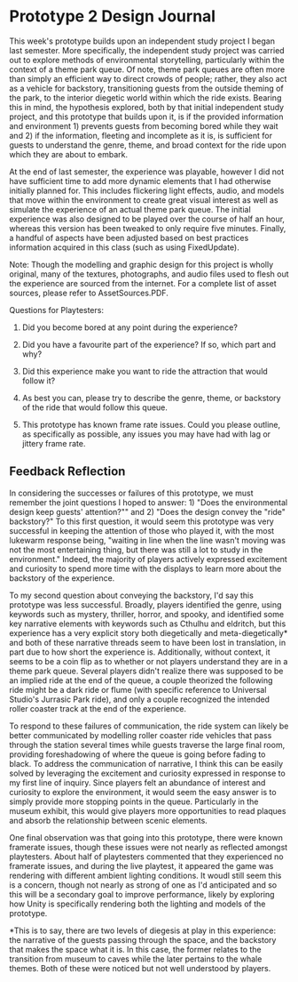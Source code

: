 # Prototype 2 Design Journal

This week's prototype builds upon an independent study project I began last semester. More specifically, the independent study project was carried out to explore methods of environmental storytelling, particularly within the context of a theme park queue. Of note, theme park queues are often more than simply an efficient way to direct crowds of people; rather, they also act as a vehicle for backstory, transitioning guests from the outside theming of the park, to the interior diegetic world within which the ride exists. Bearing this in mind, the hypothesis explored, both by that initial independent study project, and this prototype that builds upon it, is if the provided information and environment 1) prevents guests from becoming bored while they wait and 2) if the information, fleeting and incomplete as it is, is sufficient for guests to understand the genre, theme, and broad context for the ride upon which they are about to embark.

At the end of last semester, the experience was playable, however I did not have sufficient time to add more dynamic elements that I had otherwise initially planned for. This includes flickering light effects, audio, and models that move within the environment to create great visual interest as well as simulate the experience of an actual theme park queue. The initial experience was also designed to be played over the course of half an hour, whereas this version has been tweaked to only require five minutes. Finally, a handful of aspects have been adjusted based on best practices information acquired in this class (such as using FixedUpdate).

Note: Though the modelling and graphic design for this project is wholly original, many of the textures, photographs, and audio files used to flesh out the experience are sourced from the internet. For a complete list of asset sources, please refer to AssetSources.PDF.

Questions for Playtesters:

1) Did you become bored at any point during the experience?

2) Did you have a favourite part of the experience? If so, which part and why?

3) Did this experience make you want to ride the attraction that would follow it?

4) As best you can, please try to describe the genre, theme, or backstory of the ride that would follow this queue.

5) This prototype has known frame rate issues. Could you please outline, as specifically as possible, any issues you may have had with lag or jittery frame rate.  

## Feedback Reflection

In considering the successes or failures of this prototype, we must remember the joint questions I hoped to answer: 1) "Does the environmental design keep guests' attention?"" and 2) "Does the design convey the "ride" backstory?" To this first question, it would seem this prototype was very successful in keeping the attention of those who played it, with the most lukewarm response being, "waiting in line when the line wasn't moving was not the most entertaining thing, but there was still a lot to study in the environment." Indeed, the majority of players actively expressed excitement and curiosity to spend more time with the displays to learn more about the backstory of the experience.

To my second question about conveying the backstory, I'd say this prototype was less successful. Broadly, players identified the genre, using keywords such as mystery, thriller, horror, and spooky, and identified some key narrative elements with keywords such as Cthulhu and eldritch, but this experience has a very explicit story both diegetically and meta-diegetically* and both of these narrative threads seem to have been lost in translation, in part due to how short the experience is. Additionally, without context, it seems to be a coin flip as to whether or not players understand they are in a theme park queue. Several players didn't realize there was supposed to be an implied ride at the end of the queue, a couple theorized the following ride might be a dark ride or flume (with specific reference to Universal Studio's Jurrasic Park ride), and only a couple recognized the intended roller coaster track at the end of the experience.

To respond to these failures of communication, the ride system can likely be better communicated by modelling roller coaster ride vehicles that pass through the station several times while guests traverse the large final room, providing foreshadowing of where the queue is going before fading to black. To address the communication of narrative, I think this can be easily solved by leveraging the excitement and curiosity expressed in response to my first line of inquiry. Since players felt an abundance of interest and curiosity to explore the environment, it would seem the easy answer is to simply provide more stopping points in the queue. Particularly in the museum exhibit, this would give players more opportunities to read plaques and absorb the relationship between scenic elements.

One final observation was that going into this prototype, there were known framerate issues, though these issues were not nearly as reflected amongst playtesters. About half of playtesters commented that they experienced no framerate issues, and during the live playtest, it appeared the game was rendering with different ambient lighting conditions. It woudl still seem this is a concern, though not nearly as strong of one as I'd anticipated and so this will be a secondary goal to improve performance, likely by exploring how Unity is specifically rendering both the lighting and models of the prototype. 

*This is to say, there are two levels of diegesis at play in this experience: the narrative of the guests passing through the space, and the backstory that makes the space what it is. In this case, the former relates to the transition from museum to caves while the later pertains to the whale themes. Both of these were noticed but not well understood by players.
